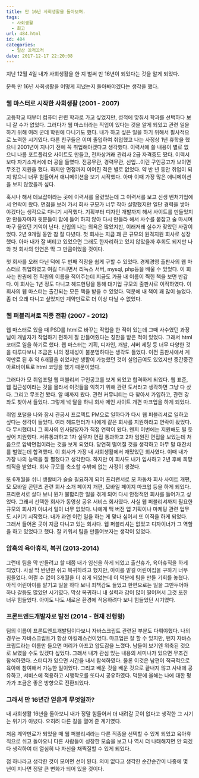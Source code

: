 ```yaml
---
title: 만 16년 사회생활을 돌아보며.
tags:
  - 사회생활
  - 회고
url: 484.html
id: 484
categories:
  - 일상 끄적끄적
date: 2017-12-17 22:20:08
---
```


지난 12월 4일 내가 사회생활을 한 지 벌써 만 16년이 되었다는 것을 알게 되었다.

문득 만 16년 사회생활을 어떻게 지냈는지 돌아봐야겠다는 생각을 했다.

### 웹 마스터로 시작한 사회생활 (2001 - 2007)

고등학교 때부터 컴퓨터 관련 학과로 가고 싶었지만, 성적에 맞춰서 학과를 선택하다 보니 갈 수가 없었다. 그러다가 웹 마스터라는 직업이 있다는 것을 알게 되었고 관련 일을 하기 위해 여러 군데 학원에 다니기도 했다. 내가 하고 싶은 일을 하기 위해서 필사적으로 노력한 시기였다. 다른 친구들은 이미 졸업하여 취업했고 나는 사정상 1년 휴학을 했으니 2001년이 지나기 전에 꼭 취업해야겠다고 생각했다. 이력서에 쓸 내용이 별로 없으니 나름 포트폴리오 사이트도 만들고, 전자상거래 관리사 2급 자격증도 땄다. 이력서보다 자기소개서에 더 공을 들였다. 전공무관, 경력무관, 신입...이런 구인공고가 보이면 무조건 지원을 했다. 하지만 면접까지 이어진 적은 별로 없었다. 약 반 년 동안 취업이 되지 않으니 너무 힘들어서 애니메이션을 보기 시작했다. 아마 이때 가장 많은 애니메이션을 보지 않았을까 싶다.

혹시나 해서 데브잡이라는 곳에 이력서를 올렸었는데 그 이력서를 보고 신생 벤처기업에서 연락이 왔다. 면접을 보러 가서 회사 규모가 너무 작아 실망했지만 일단 경력을 쌓아야겠다는 생각으로 다니기 시작했다. 기획부터 디자인 개발까지 해서 사이트를 만들었지만 만들자마자 윗분들이 맘에 들어 하지 않아 다시 만들라 해서 사수를 붙잡고 술 마시며 마구 울었던 기억이 난다. 신입의 나는 의욕은 많았지만, 이래저래 실수가 잦았던 사람이었다. 2년 9개월 동안 참 잘 다녔다. 첫 회사는 지금 꽤 큰 규모의 원격지원 회사로 성장했다. 아마 내가 잘 버티고 있었으면 그래도 한자리하고 있지 않았을까 후회도 되지만 나와 첫 회사의 인연은 딱 그 만큼이었을 것이다.

첫 회사를 오래 다닌 덕에 두 번째 직장을 쉽게 구할 수 있었다. 경제경영 출판사의 웹 마스터로 취업하였고 여길 다니면서 리눅스 서버, mysql, php등을 배울 수 있었다. 이 회사는 판권에 전 직원의 이름을 적어주는데 지금도 가끔 내 이름이 찍힌 책을 보면 반갑다. 이 회사는 1년 정도 다니고 헤드헌팅을 통해 대기업 규모의 출판사로 이직하였다. 이 회사의 웹 마스터는 출간되는 모든 책을 받을 수 있었다. 덕분에 내 책이 꽤 많이 늘었다. 좀 더 오래 다니고 싶었지만 계약만료로 더 이상 다닐 수 없었다.

### 웹 퍼블리셔로 직종 전환 (2007 - 2012)

웹 마스터로 있을 때 PSD를 html로 바꾸는 작업을 한 적이 있는데 그때 사수였던 과장님이 개발자가 작업하기 편하게 잘 만들어줬다는 칭찬을 받은 적이 있었다. 그래서 html 코더로 일을 하기로 했다. 웹 마스터는 기획, 디자인, 개발, 서버 세팅 등 너무 다양한 것을 다루다보니 조금은 나의 정체성이 불분명하다는 생각도 들었다. 이전 출판사에서 계약만료 된 후 약 6개월을 쉬었지만 생활이 가능했던 것이 실업급여도 있었지만 중간중간 아르바이트로 html 코딩을 했기 때문이었다.

그러다가 모 취업포털 웹 퍼블리셔 구인공고를 보게 되었고 합격하게 되었다. 웹 표준, 웹 접근성이라는 것을 몰라서 이것들을 익히기 위해 관련 도서라고 생각하면 그냥 다 샀다. 그리고 무조건 봤다. 알 때까지 봤다. 관련 커뮤니티는 다 찾아서 가입하고, 관련 강좌도 찾아서 들었다. 그렇게 넉 달을 하니 회사 메인 사이트 개편 마크업을 하게 되었다.

취업 포털을 나와 잠시 관공서 프로젝트 PM으로 일하다가 다시 웹 퍼블리셔로 일하고 싶다는 생각이 들었다. 여러 헤드헌터가 나에게 같은 회사를 지원하라고 연락이 왔었다. 다 무시했더니 그 회사의 인사담당자가 직접 연락이 왔다. 왠지 이번에는 지원해도 될 듯싶어 지원했다. 서류통과하고 1차 실무자 면접 통과하고 2차 임원진 면접을 보았는데 처음으로 압박면접이라는 것을 보게 되었다. 당연히 떨어질 것을 생각하고 아무 말 대잔치를 벌였는데 합격했다. 이 회사가 가장 내 사회생활에서 재밌었던 회사였다. 이때 내가 가장 나의 능력을 잘 펼쳤다고 생각한다. 하지만 이 회사도 내가 입사하고 2년 후에 희망퇴직을 받았다. 회사 규모를 축소할 수밖에 없는 사정이 생겼다.

또 6개월을 쉬니 생활비가 슬슬 필요하게 되어 프리랜서로 모 자동차 회사 사이트 개편, 모 모바일 콘텐츠 관련 회사 소개 페이지 개편, 모바일 페이지 마크업 등을 하게 되었다. 프리랜서로 살다 보니 뭔가 불합리한 일을 겪게 되어 다시 안정적인 회사를 들어가고 싶었다. 그래서 선택한 회사가 동영상 공유 서비스 회사였다. 사실 웹 퍼블리셔까지 필요한 규모의 회사가 아녀서 일이 너무 없었다. 나에게 맥 버전 앱 기획이나 마케팅 관련 업무도 시키기 시작했다. 내가 과연 이런 일을 하는 게 맞나 싶어서 또 이직을 하게 되었다. 그래서 들어온 곳이 지금 다니고 있는 회사다. 웹 퍼블리셔는 없었고 디자이너가 그 역할을 하고 있었다고 했다. 잘 키워서 팀을 만들어보자는 생각이 있었다.

### 암흑의 육아휴직, 복귀 (2013-2014)

그런데 팀을 막 만들려고 할 때쯤 내가 임신을 하게 되었고 출산휴가, 육아휴직을 하게 되었다. 사실 딱 반년만 쉬고 복귀하려고 했지만, 아이를 맡길 어린이집을 구하기 너무 힘들었다. 어쩔 수 없이 3개월을 더 쉬게 되었는데 이 덕분에 팀을 만들 기회를 놓쳤다. 아직 어린아이를 맡기고 일을 하다 보니 죄책감도 들었고 한편으로는 일을 그만두어야 하나 갈등도 많았던 시기였다. 막상 복귀하니 내 실력과 감이 많이 떨어져서 그것 또한 너무 힘들었다. 아이도 나도 새로운 환경에 적응하려다 보니 힘들었던 시기였다.

### 프론트엔드개발자로 발전 (2014 - 현재 진행형)

팀의 이름이 프론트엔드개발팀이다보니 자바스크립트 관련된 부분도 다뤄야했다. 나의 경우는 자바스크립트가 항상 아킬레스건이었다. 마크업은 잘 할 수 있지만, 왠지 자바스크립트라는 이름만 들으면 머리가 아프고 압도감을 느꼈다. 남들이 보기엔 위축된 것으로 보였을 수도 있겠다 싶었다. 그래서 내가 관심 있는 내용의 세미나가 있으면 무조건 참석하였다. 스터디가 있으면 시간을 내서 참석하였다. 물론 이것은 남편이 적극적으로 육아에 참여해서 가능한 일이었다. 그리고 배운 것을 배운 것으로 끝내지 않고 사내에 공유하고, 서비스에 적용하고 시행착오를 또다시 공유하였다. 덕분에 올해는 나에 대한 평가가 조금은 좋은 방향으로 전환되었다.

### 그래서 만 16년간 얻은게 무엇일까?

내 사회생활 16년을 돌아보니 내가 정말 힘들어서 더 내려갈 곳이 없다고 생각한 그 시기는 위기가 아녔다. 오히려 다른 길을 열어 준 계기였다.

처음 계약만료가 되었을 때 웹 퍼블리셔라는 다른 직종을 선택할 수 있게 되었고 육아휴직으로 쉬고 돌아오니 다른 사람들이 성장한 모습을 보고 나 역시 더 나태해지면 안 되겠다 생각하여 더 열심히 나 자신을 채찍질할 수 있게 되었다.

점 하나라고 생각한 것이 모이면 선이 된다. 의미 없다고 생각한 순간순간이 나중에 몇 년이 지나면 정말 큰 변화가 되어 있을 것이다.